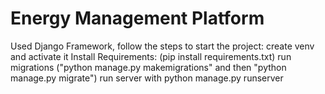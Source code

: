 # Energy Management Platform
Used Django Framework, follow the steps to start the project:
create venv and activate it
Install Requirements: (pip install requirements.txt)
run migrations ("python manage.py makemigrations" and then "python manage.py migrate")
run server with python manage.py runserver



